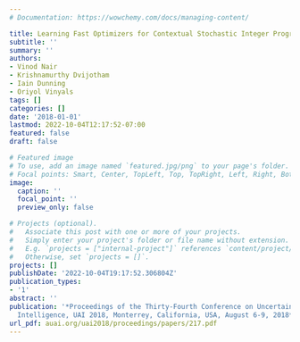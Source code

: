 ```yaml
---
# Documentation: https://wowchemy.com/docs/managing-content/

title: Learning Fast Optimizers for Contextual Stochastic Integer Programs
subtitle: ''
summary: ''
authors:
- Vinod Nair
- Krishnamurthy Dvijotham
- Iain Dunning
- Oriyol Vinyals
tags: []
categories: []
date: '2018-01-01'
lastmod: 2022-10-04T12:17:52-07:00
featured: false
draft: false

# Featured image
# To use, add an image named `featured.jpg/png` to your page's folder.
# Focal points: Smart, Center, TopLeft, Top, TopRight, Left, Right, BottomLeft, Bottom, BottomRight.
image:
  caption: ''
  focal_point: ''
  preview_only: false

# Projects (optional).
#   Associate this post with one or more of your projects.
#   Simply enter your project's folder or file name without extension.
#   E.g. `projects = ["internal-project"]` references `content/project/deep-learning/index.md`.
#   Otherwise, set `projects = []`.
projects: []
publishDate: '2022-10-04T19:17:52.306804Z'
publication_types:
- '1'
abstract: ''
publication: '*Proceedings of the Thirty-Fourth Conference on Uncertainty in Artificial
  Intelligence, UAI 2018, Monterrey, California, USA, August 6-9, 2018*'
url_pdf: auai.org/uai2018/proceedings/papers/217.pdf
---
```

